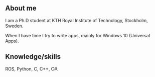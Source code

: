 ## About me
I am a Ph.D student at KTH Royal Institute of Technology, Stockholm, Sweden.

When I have time I try to write apps, mainly for Windows 10 (Universal Apps).

## Knowledge/skills
ROS, Python, C, C++, C#.